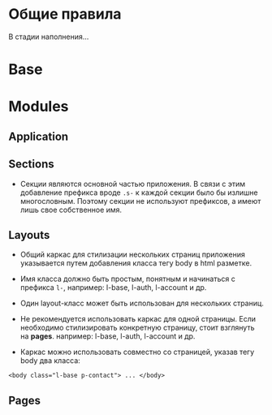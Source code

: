 # Общие правила

В стадии наполнения...


# Base



# Modules


## Application


## Sections 

* Секции являются основной частью приложения. В связи с этим добавление префикса 
вроде ```.s-``` к каждой секции было бы излишне многословным. Поэтому секции 
не используют префиксов, а имеют лишь свое собственное имя.



## Layouts 

* Общий каркас для стилизации нескольких страниц приложения указывается 
путем добавления класса тегу body в html разметке.

* Имя класса должно быть простым, понятным и начинаться с префикса `l-`, 
например: l-base, l-auth, l-account и др.

* Один layout-класс может быть использован для нескольких страниц.

* Не рекомендуется использовать каркас для одной страницы. Если необходимо
стилизировать конкретную страницу, стоит взглянуть на **pages**.
например: l-base, l-auth, l-account и др.

* Каркас можно использовать совместно со страницей, указав тегу body два класса:
```
<body class="l-base p-contact"> ... </body>
```

## Pages
